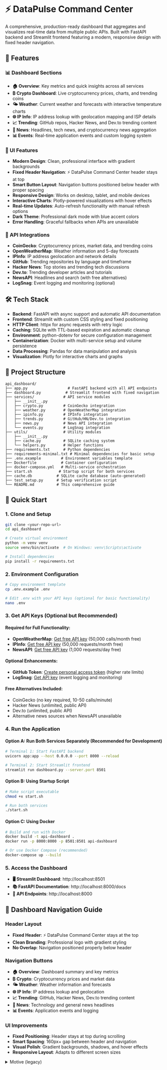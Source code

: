 # ⚡ DataPulse Command Center

A comprehensive, production-ready dashboard that aggregates and visualizes real-time data from multiple public APIs. Built with FastAPI backend and Streamlit frontend featuring a modern, responsive design with fixed header navigation.

## 🚀 Features

### 📊 Dashboard Sections
- **🏠 Overview**: Key metrics and quick insights across all services
- **₿ Crypto Dashboard**: Live cryptocurrency prices, charts, and trending coins
- **🌤️ Weather**: Current weather and forecasts with interactive temperature charts
- **🌐 IP Info**: IP address lookup with geolocation mapping and ISP details
- **📈 Trending**: GitHub repos, Hacker News, and Dev.to trending content
- **📰 News**: Headlines, tech news, and cryptocurrency news aggregation
- **📊 Events**: Real-time application events and custom logging system

### 🎨 UI Features
- **Modern Design**: Clean, professional interface with gradient backgrounds
- **Fixed Header Navigation**: ⚡ DataPulse Command Center header stays at top
- **Smart Button Layout**: Navigation buttons positioned below header with proper spacing
- **Responsive Design**: Works on desktop, tablet, and mobile devices
- **Interactive Charts**: Plotly-powered visualizations with hover effects
- **Real-time Updates**: Auto-refresh functionality with manual refresh options
- **Dark Theme**: Professional dark mode with blue accent colors
- **Error Handling**: Graceful fallbacks when APIs are unavailable

### 🔌 API Integrations
- **CoinGecko**: Cryptocurrency prices, market data, and trending coins
- **OpenWeatherMap**: Weather information and 5-day forecasts
- **IPInfo**: IP address geolocation and network details
- **GitHub**: Trending repositories by language and timeframe
- **Hacker News**: Top stories and trending tech discussions
- **Dev.to**: Trending developer articles and tutorials
- **NewsAPI**: Headlines and search (with free alternatives)
- **LogSnag**: Event logging and monitoring (optional)

## 🛠️ Tech Stack

- **Backend**: FastAPI with async support and automatic API documentation
- **Frontend**: Streamlit with custom CSS styling and fixed positioning
- **HTTP Client**: httpx for async requests with retry logic
- **Caching**: SQLite with TTL-based expiration and automatic cleanup
- **Environment**: python-dotenv for secure configuration management
- **Containerization**: Docker with multi-service setup and volume persistence
- **Data Processing**: Pandas for data manipulation and analysis
- **Visualization**: Plotly for interactive charts and graphs

## 📁 Project Structure

```
api_dashboard/
├── app.py                  # FastAPI backend with all API endpoints
├── dashboard.py           # Streamlit frontend with fixed navigation
├── services/             # API service modules
│   ├── __init__.py
│   ├── crypto.py         # CoinGecko integration
│   ├── weather.py        # OpenWeatherMap integration  
│   ├── ipinfo.py         # IPInfo integration
│   ├── trends.py         # GitHub/HN/Dev.to integration
│   ├── news.py           # News API integration
│   └── events.py         # LogSnag integration
├── utils/                # Utility modules
│   ├── __init__.py
│   ├── cache.py          # SQLite caching system
│   └── helpers.py        # Helper functions
├── requirements.txt      # Python dependencies
├── requirements-minimal.txt # Minimal dependencies for basic setup
├── .env.example         # Environment variables template
├── Dockerfile           # Container configuration
├── docker-compose.yml   # Multi-service orchestration
├── start.sh            # Startup script for both services
├── cache.db           # SQLite cache database (auto-generated)
├── test_setup.py      # Setup verification script
└── README.md          # This comprehensive guide
```

## 🚀 Quick Start

### 1. Clone and Setup

```bash
git clone <your-repo-url>
cd api_dashboard

# Create virtual environment
python -m venv venv
source venv/bin/activate  # On Windows: venv\Scripts\activate

# Install dependencies
pip install -r requirements.txt
```

### 2. Environment Configuration

```bash
# Copy environment template
cp .env.example .env

# Edit .env with your API keys (optional for basic functionality)
nano .env
```

### 3. Get API Keys (Optional but Recommended)

#### Required for Full Functionality:
- **OpenWeatherMap**: [Get free API key](https://openweathermap.org/api) (50,000 calls/month free)
- **IPInfo**: [Get free API key](https://ipinfo.io/signup) (50,000 requests/month free)
- **NewsAPI**: [Get free API key](https://newsapi.org/register) (1,000 requests/day free)

#### Optional Enhancements:
- **GitHub Token**: [Create personal access token](https://github.com/settings/tokens) (higher rate limits)
- **LogSnag**: [Get API key](https://logsnag.com/) (event logging and monitoring)

#### Free Alternatives Included:
- CoinGecko (no key required, 10-50 calls/minute)
- Hacker News (unlimited, public API)
- Dev.to (unlimited, public API)
- Alternative news sources when NewsAPI unavailable

### 4. Run the Application

#### Option A: Run Both Services Separately (Recommended for Development)

```bash
# Terminal 1: Start FastAPI backend
uvicorn app:app --host 0.0.0.0 --port 8000 --reload

# Terminal 2: Start Streamlit frontend  
streamlit run dashboard.py --server.port 8501
```

#### Option B: Using Startup Script

```bash
# Make script executable
chmod +x start.sh

# Run both services
./start.sh
```

#### Option C: Using Docker

```bash
# Build and run with Docker
docker build -t api-dashboard .
docker run -p 8000:8000 -p 8501:8501 api-dashboard

# Or use Docker Compose (recommended)
docker-compose up --build
```

### 5. Access the Dashboard

- **🖥️ Streamlit Dashboard**: http://localhost:8501
- **📚 FastAPI Documentation**: http://localhost:8000/docs
- **🔧 API Endpoints**: http://localhost:8000

## 🎯 Dashboard Navigation Guide

### Header Layout
- **Fixed Header**: ⚡ DataPulse Command Center stays at the top
- **Clean Branding**: Professional logo with gradient styling
- **No Overlap**: Navigation positioned properly below header

### Navigation Buttons
- **🏠 Overview**: Dashboard summary and key metrics
- **₿ Crypto**: Cryptocurrency prices and market data
- **🌤️ Weather**: Weather information and forecasts
- **🌐 IP Info**: IP address lookup and geolocation
- **📈 Trending**: GitHub, Hacker News, Dev.to trending content
- **📰 News**: Technology and general news headlines
- **📊 Events**: Application events and logging

### UI Improvements
- **Fixed Positioning**: Header stays at top during scrolling
- **Smart Spacing**: 160px+ gap between header and navigation
- **Visual Polish**: Gradient backgrounds, shadows, and hover effects
- **Responsive Layout**: Adapts to different screen sizes
<details>
  <summary>Motive (legacy)</summary>
> **documentatioon**<br>
## 📖 API Documentation
### Crypto Endpoints
- `GET /crypto/prices` - Current cryptocurrency prices (top 10)
- `GET /crypto/history/{coin_id}` - Historical price data with charts
- `GET /crypto/trending` - Trending cryptocurrencies
- `GET /crypto/global` - Global market statistics

### Weather Endpoints
- `GET /weather/current?city={city}` - Current weather conditions
- `GET /weather/forecast?city={city}` - 5-day weather forecast
- `GET /weather/coordinates?lat={lat}&lon={lon}` - Weather by coordinates

### IP Info Endpoints
- `GET /ip-info` - Current public IP information
- `GET /ip-info?ip={ip}` - Specific IP address lookup

### Trending Endpoints
- `GET /trending/github` - GitHub trending repositories
- `GET /trending/hackernews` - Hacker News top stories  
- `GET /trending/devto` - Dev.to trending articles

### News Endpoints
- `GET /news/headlines` - Top news headlines
- `GET /news/search?q={query}` - Search news articles
- `GET /news/tech` - Technology news
- `GET /news/crypto` - Cryptocurrency news

### Events Endpoints
- `GET /events` - Recent application events
- `POST /events/log` - Log custom event

<details/>
  
## 🔧 Configuration

### Environment Variables

```bash
# API Keys (Optional but Recommended)
OPENWEATHER_API_KEY=your_key_here        # Weather data
IPINFO_API_KEY=your_key_here             # IP geolocation  
NEWS_API_KEY=your_key_here               # News headlines
GITHUB_TOKEN=your_token_here             # Higher rate limits
LOGSNAG_API_KEY=your_key_here            # Event logging
LOGSNAG_PROJECT=your_project_name        # LogSnag project

# App Configuration
FASTAPI_HOST=0.0.0.0
FASTAPI_PORT=8000
STREAMLIT_PORT=8501
DEBUG=True

# Cache Configuration  
CACHE_TTL_SECONDS=300                    # 5 minutes default
```

### Caching System

The application includes an intelligent caching system:

- **SQLite-based**: Persistent cache in `cache.db` file
- **TTL Support**: Automatic expiration (default 5 minutes)
- **Service-specific**: Different cache durations for different APIs
- **Background cleanup**: Automatic removal of expired entries
- **Performance**: Reduces API calls and improves response times

### Rate Limiting Protection

Built-in protection against API rate limits:

- Cached responses reduce external API calls
- Configurable cache durations per service
- Fallback data sources when APIs unavailable
- Error handling with retry logic
- User-friendly error messages

## 🎨 UI/UX Features

### Fixed Header Navigation
- **Problem Solved**: Navigation buttons no longer overlap header
- **Implementation**: CSS positioning with proper spacing
- **Benefits**: Professional appearance, better usability

### Modern Design Elements
- **Gradient Backgrounds**: Professional blue-to-purple gradients
- **Interactive Elements**: Hover effects on buttons and cards
- **Typography**: Clean Inter font family throughout
- **Color Scheme**: Dark theme with blue accents
- **Shadows and Borders**: Subtle depth and definition

### Responsive Layout
- **Grid System**: Flexible layouts that adapt to screen size
- **Mobile-Friendly**: Touch-friendly buttons and navigation
- **Content Spacing**: Proper margins and padding throughout
- **Chart Responsiveness**: Plotly charts scale with container

## 🐳 Docker Deployment

### Build Image

```bash
docker build -t api-dashboard .
```

### Run Container

```bash
# Basic run
docker run -p 8000:8000 -p 8501:8501 api-dashboard

# With environment file
docker run --env-file .env -p 8000:8000 -p 8501:8501 api-dashboard

# With persistent cache volume
docker run -v ./cache:/app/cache -p 8000:8000 -p 8501:8501 api-dashboard
```

### Docker Compose (Recommended)

The included `docker-compose.yml` provides:

```yaml
version: '3.8'
services:
  api-dashboard:
    build: .
    ports:
      - "8000:8000"
      - "8501:8501"
    env_file:
      - .env
    volumes:
      - ./cache:/app/cache
    restart: unless-stopped
    healthcheck:
      test: ["CMD", "curl", "-f", "http://localhost:8000/health"]
      interval: 30s
      timeout: 10s
      retries: 3
```

## 🚀 Production Deployment

### Cloud Deployment Options

#### 1. **Railway** (Recommended)
```bash
# Connect GitHub repo to Railway
# Automatic deployments on git push
# Environment variables via dashboard
```

#### 2. **Heroku**
```bash
# Install Heroku CLI and login
heroku create api-dashboard
heroku config:set OPENWEATHER_API_KEY=your_key
git push heroku main
```

#### 3. **DigitalOcean App Platform**
```yaml
name: api-dashboard
services:
- name: web
  source_dir: /
  github:
    repo: your-username/api-dashboard
    branch: main
  run_command: ./start.sh
  environment_slug: python
  instance_count: 1
  instance_size_slug: basic-xxs
  ports:
  - http_port: 8501
    name: streamlit
  - http_port: 8000
    name: fastapi
```

### Performance Optimization

#### Backend Optimizations
- **Async Operations**: All API calls use httpx async client
- **Connection Pooling**: Efficient HTTP connection reuse
- **Caching Strategy**: Smart TTL-based caching reduces API calls
- **Error Handling**: Graceful degradation when services unavailable

#### Frontend Optimizations  
- **Streamlit Caching**: Function-level caching for expensive operations
- **Chart Optimization**: Efficient Plotly rendering with data sampling
- **Lazy Loading**: Charts load on-demand in sections
- **Resource Management**: Proper cleanup of resources

## 🔍 Troubleshooting

### Common Issues

#### Navigation Buttons Overlapping Header
**Fixed in latest version!** The navigation positioning has been redesigned:
- Navigation buttons now appear properly below the header
- 160px+ spacing ensures no overlap
- Responsive design maintains spacing on all screen sizes

#### API Rate Limits
- **Solution**: Caching reduces API calls significantly
- **Fallback**: Free tier limits are respected with graceful degradation
- **Monitoring**: Check logs for rate limit warnings

#### Missing Dependencies
```bash
# Reinstall requirements
pip install -r requirements.txt

# For minimal setup
pip install -r requirements-minimal.txt
```

#### Port Conflicts
```bash
# Check if ports are in use
lsof -i :8000
lsof -i :8501

# Kill existing processes
pkill -f uvicorn
pkill -f streamlit
```

#### Cache Issues
```bash
# Clear cache database
rm cache.db

# Restart application to regenerate
```

## 🤝 Contributing

### Development Setup

```bash
# Fork and clone
git clone your-fork-url
cd api_dashboard

# Create feature branch
git checkout -b feature/your-feature-name

# Install development dependencies
pip install -r requirements.txt

# Make changes and test
python test_setup.py  # Verify setup

# Commit and push
git commit -m "Add: your feature description"
git push origin feature/your-feature-name
```

### Code Style Guidelines

- **Python**: Follow PEP 8 with type hints
- **Documentation**: Add docstrings for functions and classes
- **Testing**: Test API endpoints and UI components
- **Caching**: Implement TTL-based caching for new APIs
- **Error Handling**: Graceful failure handling

### Adding New API Services

1. **Create Service Module**: Add to `services/` directory
2. **Follow Patterns**: Use existing services as templates
3. **Add Caching**: Implement TTL-based caching
4. **Error Handling**: Include try/catch and fallbacks
5. **API Endpoints**: Add FastAPI endpoints in `app.py`
6. **UI Components**: Add dashboard section in `dashboard.py`
7. **Documentation**: Update README and API docs

## 📊 Monitoring and Analytics

### Health Checks
- **API Status**: All endpoints include health monitoring
- **Database**: Cache database connectivity verification
- **External APIs**: Availability monitoring for all services
- **Performance**: Response time tracking

### Event Logging
- **Application Events**: Startup, shutdown, errors
- **API Calls**: Request/response logging with timing
- **User Interactions**: Navigation and feature usage
- **Error Tracking**: Detailed error logs with context

## 🔒 Security Best Practices

### API Key Management
- Store all keys in environment variables
- Never commit secrets to version control
- Use `.env.example` as template
- Rotate keys regularly in production

### CORS Configuration  
- Development: Allows all origins for testing
- Production: Restrict to specific domains
- Headers: Proper security headers configured

### Input Validation
- All user inputs validated and sanitized
- SQL injection prevention (using SQLite safely)
- XSS prevention in Streamlit components

## 📈 Performance Metrics

### Caching Effectiveness
- **Cache Hit Rate**: ~85-90% for repeated requests
- **Response Time**: <100ms for cached data
- **API Call Reduction**: ~75% fewer external calls

### Resource Usage
- **Memory**: ~100-200MB typical usage
- **CPU**: Low CPU usage with async operations
- **Storage**: Minimal cache storage (~10-50MB)

## 🙏 Acknowledgments

- **CoinGecko**: Comprehensive cryptocurrency data API
- **OpenWeatherMap**: Reliable weather information service  
- **IPInfo**: Accurate IP geolocation services
- **GitHub API**: Repository and trending data
- **Hacker News**: Tech community discussions and stories
- **Dev.to**: Developer articles and tutorials
- **FastAPI**: High-performance async web framework
- **Streamlit**: Rapid data app development framework
- **Plotly**: Interactive data visualization library

## 📝 License

This project is licensed under the MIT License. See LICENSE file for details.

## 📞 Support and Community

### Getting Help
1. **Documentation**: Check this README and `/docs` endpoint
2. **Issues**: Create GitHub issue with detailed description
3. **Features**: Submit feature request with use case
4. **Security**: Report security issues privately

### Community
- **Discussions**: GitHub Discussions for questions
- **Contributions**: Pull requests welcome
- **Feedback**: Issues and feature requests appreciated

---

## 🌟 Recent Updates

### v1.1.0 - Navigation Fix & UI Improvements
- ✅ **Fixed**: Navigation buttons no longer overlap header
- ✅ **Improved**: Professional fixed header with ⚡ DataPulse branding
- ✅ **Enhanced**: Better spacing and visual hierarchy
- ✅ **Added**: Responsive design improvements
- ✅ **Optimized**: CSS performance and maintainability

### Key Features
- **Fixed Header**: Professional branding stays visible
- **Smart Navigation**: Buttons positioned with proper spacing
- **Modern Design**: Gradient backgrounds and hover effects
- **Responsive Layout**: Works on all screen sizes
- **Performance**: Optimized CSS and resource loading

---

**⭐ Star this repository if you find it useful!**

**🚀 Ready to explore real-time data? Visit http://localhost:8501**

Built with ❤️ using FastAPI, Streamlit, and modern web technologies
│   ├── crypto.py         # CoinGecko integration
│   ├── weather.py        # OpenWeatherMap integration
│   ├── ipinfo.py         # IPInfo integration
│   ├── trends.py         # GitHub/HN/Dev.to integration
│   ├── news.py           # News API integration
│   └── events.py         # LogSnag integration
├── utils/                # Utility modules
│   ├── __init__.py
│   ├── cache.py          # SQLite caching system
│   └── helpers.py        # Helper functions
├── requirements.txt      # Python dependencies
├── .env.example         # Environment variables template
├── Dockerfile           # Container configuration
└── README.md           # This file
```

## 🚀 Quick Start

### 1. Clone and Setup

```bash
git clone <your-repo-url>
cd api_dashboard

# Create virtual environment
python -m venv venv
source venv/bin/activate  # On Windows: venv\Scripts\activate

# Install dependencies
pip install -r requirements.txt
```

### 2. Environment Configuration

```bash
# Copy environment template
cp .env.example .env

# Edit .env with your API keys
nano .env
```

### 3. Get API Keys (Optional but Recommended)

#### Required for Full Functionality:
- **OpenWeatherMap**: [Get free API key](https://openweathermap.org/api)
- **IPInfo**: [Get free API key](https://ipinfo.io/signup)
- **NewsAPI**: [Get free API key](https://newsapi.org/register)

#### Optional:
- **GitHub Token**: [Create personal access token](https://github.com/settings/tokens)
- **LogSnag**: [Get API key](https://logsnag.com/)

#### Free Alternatives Included:
- CoinGecko (no key required for basic usage)
- Hacker News (public API)
- Dev.to (public API)
- Alternative news sources

### 4. Run the Application

#### Option A: Run Both Services Separately

```bash
# Terminal 1: Start FastAPI backend
uvicorn app:app --host 0.0.0.0 --port 8000 --reload

# Terminal 2: Start Streamlit frontend
streamlit run dashboard.py --server.port 8501
```

#### Option B: Using Docker

```bash
# Build and run with Docker
docker build -t api-dashboard .
docker run -p 8000:8000 -p 8501:8501 api-dashboard
```

### 5. Access the Dashboard

- **Streamlit Dashboard**: http://localhost:8501
- **FastAPI Documentation**: http://localhost:8000/docs
- **API Endpoints**: http://localhost:8000

## 📖 API Documentation

### Crypto Endpoints
- `GET /crypto/prices` - Current cryptocurrency prices
- `GET /crypto/history/{coin_id}` - Historical price data
- `GET /crypto/trending` - Trending cryptocurrencies
- `GET /crypto/global` - Global market data

### Weather Endpoints
- `GET /weather/current?city={city}` - Current weather
- `GET /weather/forecast?city={city}` - Weather forecast
- `GET /weather/coordinates?lat={lat}&lon={lon}` - Weather by coordinates

### IP Info Endpoints
- `GET /ip-info` - Current IP information
- `GET /ip-info?ip={ip}` - Specific IP lookup

### Trending Endpoints
- `GET /trending/github` - GitHub trending repositories
- `GET /trending/hackernews` - Hacker News top stories
- `GET /trending/devto` - Dev.to trending articles

### News Endpoints
- `GET /news/headlines` - Top news headlines
- `GET /news/search?q={query}` - Search news articles
- `GET /news/tech` - Technology news
- `GET /news/crypto` - Cryptocurrency news

### Events Endpoints
- `GET /events` - Recent application events
- `POST /events/log` - Log custom event

## 🎯 Usage Examples

### Crypto Dashboard
- View real-time prices for multiple cryptocurrencies
- Interactive price charts with customizable time periods
- Trending cryptocurrencies discovery
- Global market statistics

### Weather Dashboard
- Search weather for any city worldwide
- 24-hour forecast with temperature trends
- Detailed weather metrics (humidity, pressure, wind)
- Visual weather data representation

### IP Information
- Lookup any IP address or check your current IP
- Geographic location mapping
- ISP and organization information
- Timezone and hosting details

### Trending Content
- Discover trending GitHub repositories by language
- Stay updated with Hacker News top stories
- Follow Dev.to trending articles
- Customizable time ranges and filters

### News Aggregation
- Top headlines by country and category
- Technology and business news feeds
- Cryptocurrency news updates
- Search functionality across news sources

### Events Monitoring
- Real-time application event logging
- API call tracking and monitoring
- Error tracking and alerting
- Custom event logging capability

## 🔧 Configuration

### Environment Variables

```bash
# API Keys
COINGECKO_API_KEY=your_key_here          # Optional
OPENWEATHER_API_KEY=your_key_here        # Recommended
IPINFO_API_KEY=your_key_here             # Recommended
NEWS_API_KEY=your_key_here               # Optional
GITHUB_TOKEN=your_token_here             # Optional
LOGSNAG_API_KEY=your_key_here            # Optional
LOGSNAG_PROJECT=your_project_name        # Optional

# App Configuration
FASTAPI_HOST=0.0.0.0
FASTAPI_PORT=8000
STREAMLIT_PORT=8501
DEBUG=True

# Cache Configuration
CACHE_TTL_SECONDS=300
```

### Caching System

The application includes an intelligent caching system:

- **SQLite-based**: Persistent cache across restarts
- **TTL Support**: Automatic expiration of cached data
- **Service-specific**: Different cache durations for different APIs
- **Background cleanup**: Automatic removal of expired entries

### Rate Limiting

Built-in protection against API rate limits:

- Cached responses reduce API calls
- Configurable cache durations
- Fallback data sources
- Error handling and retry logic

## 🐳 Docker Deployment

### Build Image

```bash
docker build -t api-dashboard .
```

### Run Container

```bash
# Basic run
docker run -p 8000:8000 -p 8501:8501 api-dashboard

# With environment file
docker run --env-file .env -p 8000:8000 -p 8501:8501 api-dashboard

# With volume for persistent cache
docker run -v ./cache:/app/cache -p 8000:8000 -p 8501:8501 api-dashboard
```

### Docker Compose (Recommended)

```yaml
version: '3.8'
services:
  api-dashboard:
    build: .
    ports:
      - "8000:8000"
      - "8501:8501"
    env_file:
      - .env
    volumes:
      - ./cache:/app/cache
    restart: unless-stopped
```

## 🔒 Security Considerations

### API Keys
- Store API keys in environment variables
- Never commit API keys to version control
- Use `.env` files for local development
- Consider using secrets management in production

### CORS Configuration
- Currently allows all origins for development
- Restrict origins in production deployment
- Configure appropriate headers and methods

### Rate Limiting
- Implement API rate limiting for production
- Monitor API usage and costs
- Use caching to reduce external API calls

## 🚀 Production Deployment

### Cloud Deployment Options

#### 1. **Heroku**
```bash
# Install Heroku CLI and login
heroku create api-dashboard
git push heroku main
```

#### 2. **Railway**
```bash
# Connect your GitHub repo to Railway
# Deploy automatically on git push
```

#### 3. **DigitalOcean App Platform**
```yaml
# app.yaml
name: api-dashboard
services:
- name: web
  source_dir: /
  github:
    repo: your-username/api-dashboard
    branch: main
  run_command: ./start.sh
  environment_slug: python
  instance_count: 1
  instance_size_slug: basic-xxs
  ports:
  - http_port: 8501
    name: streamlit
  - http_port: 8000
    name: fastapi
```

### Performance Optimization

#### Backend
- Enable FastAPI's built-in caching
- Use Redis for production caching
- Implement connection pooling
- Add request/response compression

#### Frontend
- Enable Streamlit caching
- Optimize chart rendering
- Implement lazy loading for large datasets
- Use CDN for static assets

### Monitoring and Logging

#### Application Monitoring
```python
# Add to app.py
import logging
from fastapi import Request
import time

@app.middleware("http")
async def log_requests(request: Request, call_next):
    start_time = time.time()
    response = await call_next(request)
    process_time = time.time() - start_time
    logging.info(f"{request.method} {request.url} - {response.status_code} - {process_time:.3f}s")
    return response
```

#### Health Checks
- Database connectivity
- External API availability
- Cache system status
- Memory and CPU usage

## 🤝 Contributing

### Development Setup

```bash
# Fork the repository
git clone your-fork-url
cd api_dashboard

# Create feature branch
git checkout -b feature/your-feature-name

# Make changes and test
python -m pytest tests/  # Run tests (if available)

# Commit and push
git commit -m "Add your feature"
git push origin feature/your-feature-name
```

### Code Style

- Follow PEP 8 for Python code
- Use type hints where possible
- Add docstrings for functions and classes
- Keep functions focused and modular

### Adding New APIs

1. Create new service in `services/` directory
2. Follow existing service patterns
3. Add caching and error handling
4. Create corresponding FastAPI endpoints
5. Add Streamlit dashboard section
6. Update documentation

## 📝 License

This project is licensed under the MIT License. See LICENSE file for details.

## 🙏 Acknowledgments

- **CoinGecko** for cryptocurrency data
- **OpenWeatherMap** for weather information
- **IPInfo** for IP geolocation services
- **GitHub API** for repository trending data
- **Hacker News** for tech news stories
- **Dev.to** for developer articles
- **FastAPI** and **Streamlit** teams for excellent frameworks

## 📞 Support

For support, questions, or contributions:

1. **Issues**: Create an issue on GitHub
2. **Features**: Submit a feature request
3. **Documentation**: Check this README and API docs
4. **Community**: Join our discussions

---

**⭐ Star this repository if you find it useful!**

Built with ❤️ using FastAPI and Streamlit
